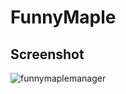 # FunnyMaple

## Screenshot
![funnymaplemanager](https://cloud.githubusercontent.com/assets/23380926/20705199/62a42cbe-b665-11e6-9c80-06c165a2442d.png)
